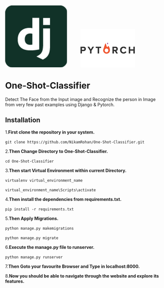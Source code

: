 
<img src="images/Django_logo.png">&nbsp;&nbsp;&nbsp;&nbsp;&nbsp;&nbsp;&nbsp;&nbsp;&nbsp;&nbsp;&nbsp;<img src="images/Pytorch_logo.png">


# One-Shot-Classifier
Detect The Face from the Input image and Recognize the person in Image from very few past examples using Django & Pytorch.

## Installation

1.**First clone the repository in your system.**

`git clone https://github.com/NikamRohan/One-Shot-Classifier.git`

2.**Then Change Directory to One-Shot-Classifier.**

`cd One-Shot-Classifier`

3.**Then start Virtual Environment within current Directory.**

`virtualenv virtual_environment_name`

`virtual_environment_name\Scripts\activate`

4.**Then install the dependencies from requirements.txt.**

`pip install -r requirements.txt`

5.**Then Apply Migrations.**

`python manage.py makemigrations`

`python manage.py migrate`

6.**Execute the manage.py file to runserver.**

`python manage.py runserver`

7.**Then Goto your favourite Browser and Type in localhost:8000.**

8.**Now you should be able to navigate through the website and explore its features.**

